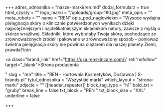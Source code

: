 +++
adres_odnosnika = "nasze-marki/ren.md"
dodaj_formularz = true
html_czysty = ""
logo_marki = "/uploads/group-180.jpg"
meta_opis = ""
meta_robots = ""
name = "REN"
opis_pod_naglowiekm = "Wysoce wydajna pielęgnacja skóry o klinicznie potwierdzonych wynikach dzięki najpotężniejszym i najdelikatniejszym składnikom natury, zawsze z myślą o skórze wrażliwej. Składniki, które wybrałaby Twoja skóra, pochodzące ze zrównoważonych źródeł i pakowane w zrównoważony sposób – ponieważ świetna pielęgnacja skóry nie powinna ciężarem dla naszej planety Ziemi, prawda?\n\n    <p><a class=\"brand_link\" href=\"https://usa.renskincare.com/\" rel:\"nofollow\" target=\"_blank\">Strona producenta</a></p>"
slug = "ren"
title = "REN - Hurtownia Kosmetyków, Dostawca | S-brands.pl"
tytul_odnosnika = "Wszystkie marki"
which_layout = "strona-marki"
zdjecie = ""
[[header_repeater]]
block_tag_type = "h1"
bold_txt = "gruby"
break_line = false
txt_block = "REN "
txt_block_size = "XXL"
underline = false

+++
